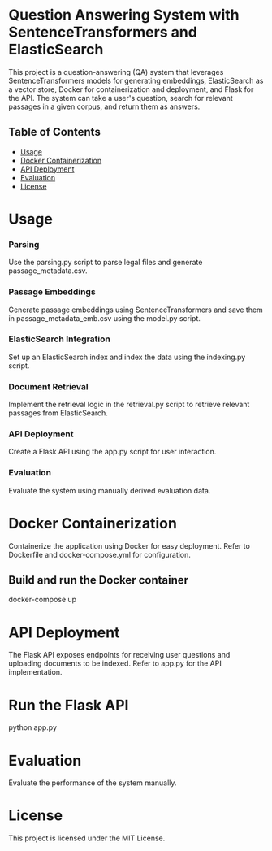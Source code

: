 # Question Answering System with SentenceTransformers and ElasticSearch

This project is a question-answering (QA) system that leverages SentenceTransformers models for generating embeddings, ElasticSearch as a vector store, Docker for containerization and deployment, and Flask for the API. The system can take a user's question, search for relevant passages in a given corpus, and return them as answers.

## Table of Contents


- [Usage](#usage)
- [Docker Containerization](#docker-containerization)
- [API Deployment](#api-deployment)
- [Evaluation](#evaluation)
- [License](#license)



# Usage
### Parsing
Use the parsing.py script to parse legal files and generate passage_metadata.csv.

### Passage Embeddings
Generate passage embeddings using SentenceTransformers and save them in passage_metadata_emb.csv using the model.py script.

### ElasticSearch Integration
Set up an ElasticSearch index and index the data using the indexing.py script.

### Document Retrieval
Implement the retrieval logic in the retrieval.py script to retrieve relevant passages from ElasticSearch.

### API Deployment
Create a Flask API using the app.py script for user interaction.

### Evaluation
Evaluate the system using manually derived evaluation data.



# Docker Containerization
Containerize the application using Docker for easy deployment. Refer to Dockerfile and docker-compose.yml for configuration.

## Build and run the Docker container

docker-compose up


# API Deployment
The Flask API exposes endpoints for receiving user questions and uploading documents to be indexed. Refer to app.py for the API implementation.

# Run the Flask API
python app.py

# Evaluation
Evaluate the performance of the system manually. 



# License
This project is licensed under the MIT License.
